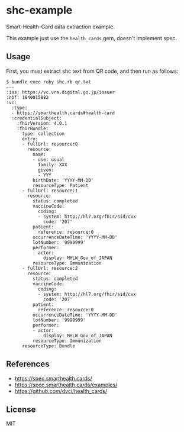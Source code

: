 # shc-example

Smart-Health-Card data extraction example.

This example just use the `health_cards` gem, doesn't implement spec.

## Usage

First, you must extract shc text from QR code, and then run as follows:

```console
$ bundle exec ruby shc.rb qr.txt
---
:iss: https://vc.vrs.digital.go.jp/issuer
:nbf: 1640015882
:vc:
  :type:
  - https://smarthealth.cards#health-card
  :credentialSubject:
    :fhirVersion: 4.0.1
    :fhirBundle:
      type: collection
      entry:
      - fullUrl: resource:0
        resource:
          name:
          - use: usual
            family: XXX
            given:
            - YYY
          birthDate: 'YYYY-MM-DD'
          resourceType: Patient
      - fullUrl: resource:1
        resource:
          status: completed
          vaccineCode:
            coding:
            - system: http://hl7.org/fhir/sid/cvx
              code: '207'
          patient:
            reference: resource:0
          occurrenceDateTime: 'YYYY-MM-DD'
          lotNumber: '9999999'
          performer:
          - actor:
              display: MHLW_Gov_of_JAPAN
          resourceType: Immunization
      - fullUrl: resource:2
        resource:
          status: completed
          vaccineCode:
            coding:
            - system: http://hl7.org/fhir/sid/cvx
              code: '207'
          patient:
            reference: resource:0
          occurrenceDateTime: 'YYYY-MM-DD'
          lotNumber: '9999999'
          performer:
          - actor:
              display: MHLW_Gov_of_JAPAN
          resourceType: Immunization
      resourceType: Bundle
```

## References
- https://spec.smarthealth.cards/
- https://spec.smarthealth.cards/examples/
- https://github.com/dvci/health_cards/

## License
MIT
